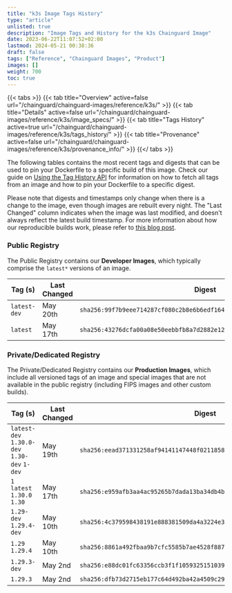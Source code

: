 ```yaml
---
title: "k3s Image Tags History"
type: "article"
unlisted: true
description: "Image Tags and History for the k3s Chainguard Image"
date: 2023-06-22T11:07:52+02:00
lastmod: 2024-05-21 00:38:36
draft: false
tags: ["Reference", "Chainguard Images", "Product"]
images: []
weight: 700
toc: true
---
```


{{< tabs >}}
{{< tab title="Overview" active=false url="/chainguard/chainguard-images/reference/k3s/" >}}
{{< tab title="Details" active=false url="/chainguard/chainguard-images/reference/k3s/image_specs/" >}}
{{< tab title="Tags History" active=true url="/chainguard/chainguard-images/reference/k3s/tags_history/" >}}
{{< tab title="Provenance" active=false url="/chainguard/chainguard-images/reference/k3s/provenance_info/" >}}
{{</ tabs >}}

The following tables contains the most recent tags and digests that can be used to pin your Dockerfile to a specific build of this image. Check our guide on [Using the Tag History API](/chainguard/chainguard-images/using-the-tag-history-api/) for information on how to fetch all tags from an image and how to pin your Dockerfile to a specific digest.

Please note that digests and timestamps only change when there is a change to the image, even though images are rebuilt every night. The "Last Changed" column indicates when the image was last modified, and doesn't always reflect the latest build timestamp. For more information about how our reproducible builds work, please refer to [this blog post](https://www.chainguard.dev/unchained/reproducing-chainguards-reproducible-image-builds).

### Public Registry
The Public Registry contains our **Developer Images**, which typically comprise the `latest*` versions of an image.

| Tag (s)       | Last Changed | Digest                                                                    |
|---------------|--------------|---------------------------------------------------------------------------|
|  `latest-dev` | May 20th     | `sha256:99f7b9eee714287cf080c2b8e6b6edf1648e2f4360a38a4aff447b227ee9bc8f` |
|  `latest`     | May 17th     | `sha256:43276dcfa00a08e50eebbfb8a7d2882e1236aa622f9f39c3c87bac46420cfb2d` |


### Private/Dedicated Registry
The Private/Dedicated Registry contains our **Production Images**, which include all versioned tags of an image and special images that are not available in the public registry (including FIPS images and other custom builds).

| Tag (s)                                       | Last Changed | Digest                                                                    |
|-----------------------------------------------|--------------|---------------------------------------------------------------------------|
|  `latest-dev` `1.30.0-dev` `1.30-dev` `1-dev` | May 19th     | `sha256:eead371331258af94141147448f02118588b0d32f6e75ccfc488fd668cec7219` |
|  `1` `latest` `1.30.0` `1.30`                 | May 17th     | `sha256:e959afb3aa4ac95265b7dada13ba34db4b753cb7c66ff2ca8ef080ccb56d351d` |
|  `1.29-dev` `1.29.4-dev`                      | May 10th     | `sha256:4c379598438191e888381509da4a3224e38a191c05933a9770f2392ed01019cc` |
|  `1.29` `1.29.4`                              | May 10th     | `sha256:8861a492fbaa9b7cfc5585b7ae4528f8872bf96f527c3abb10db83e6d700998a` |
|  `1.29.3-dev`                                 | May 2nd      | `sha256:e88dc01fc63356ccb3f1f1059325151039ef335aa1169786c264464cdd147bce` |
|  `1.29.3`                                     | May 2nd      | `sha256:dfb73d2715eb177c64d492ba42a4509c2943dc6c36075fa83401467515152466` |

